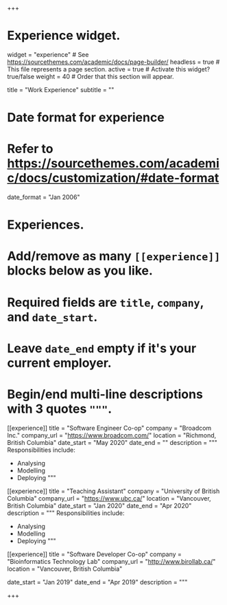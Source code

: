 +++
# Experience widget.
widget = "experience"  # See https://sourcethemes.com/academic/docs/page-builder/
headless = true  # This file represents a page section.
active = true  # Activate this widget? true/false
weight = 40  # Order that this section will appear.

title = "Work Experience"
subtitle = ""

# Date format for experience
#   Refer to https://sourcethemes.com/academic/docs/customization/#date-format
date_format = "Jan 2006"

# Experiences.
#   Add/remove as many `[[experience]]` blocks below as you like.
#   Required fields are `title`, `company`, and `date_start`.
#   Leave `date_end` empty if it's your current employer.
#   Begin/end multi-line descriptions with 3 quotes `"""`.
[[experience]]
  title = "Software Engineer Co-op"
  company = "Broadcom Inc."
  company_url = "https://www.broadcom.com/"
  location = "Richmond, British Columbia"
  date_start = "May 2020"
  date_end = ""
  description = """
  Responsibilities include:
  
  * Analysing
  * Modelling
  * Deploying
  """

[[experience]]
  title = "Teaching Assistant"
  company = "University of British Columbia"
  company_url = "https://www.ubc.ca/"
  location = "Vancouver, British Columbia"
  date_start = "Jan 2020"
  date_end = "Apr 2020"
  description = """
  Responsibilities include:
  
  * Analysing
  * Modelling
  * Deploying
  """

[[experience]]
  title = "Software Developer Co-op"
  company = "Bioinformatics Technology Lab"
  company_url = "http://www.birollab.ca/"
  location = "Vancouver, British Columbia"
  <!-- date_start = "2016-01-01" -->
  date_start = "Jan 2019"
  date_end = "Apr 2019"
  description = """

+++
